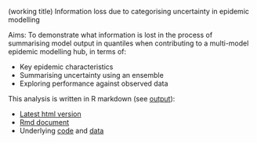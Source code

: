 
(working title) Information loss due to categorising uncertainty in epidemic modelling

Aims:
To demonstrate what information is lost in the process of summarising model output in quantiles when contributing to a multi-model epidemic modelling hub, in terms of:

- Key epidemic characteristics
- Summarising uncertainty using an ensemble
- Exploring performance against observed data

This analysis is written in R markdown (see [output](output)):
- [Latest html version](https://htmlpreview.github.io/?https://raw.githubusercontent.com/covid19-forecast-hub-europe/covid19-scenario-hub-europe/analysis/analysis/output/output-rmd.html)
- [Rmd document](https://github.com/covid19-forecast-hub-europe/covid19-scenario-hub-europe/blob/analysis/analysis/output/output-rmd.rmd)
- Underlying [code](code) and [data](data)
